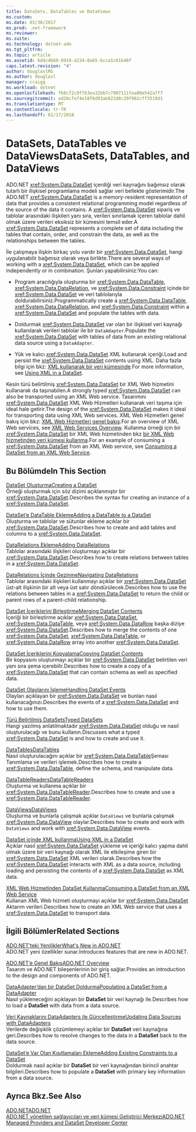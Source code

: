 ```yaml
---
title: DataSets, DataTables ve DataViews
ms.custom: 
ms.date: 03/30/2017
ms.prod: .net-framework
ms.reviewer: 
ms.suite: 
ms.technology: dotnet-ado
ms.tgt_pltfrm: 
ms.topic: article
ms.assetid: 6d4c4b69-8919-4224-8a65-6cca1c61b48f
caps.latest.revision: "4"
author: douglaslMS
ms.author: douglasl
manager: craigg
ms.workload: dotnet
ms.openlocfilehash: fb8cf2c9f763ea32bb7c7907111fea80e542a7f7
ms.sourcegitcommit: ed26cfef4e18f6d93ab822d8c29f902cff3519d1
ms.translationtype: MT
ms.contentlocale: tr-TR
ms.lasthandoff: 01/17/2018
---
```

# <a name="datasets-datatables-and-dataviews"></a><span data-ttu-id="9afb1-102">DataSets, DataTables ve DataViews</span><span class="sxs-lookup"><span data-stu-id="9afb1-102">DataSets, DataTables, and DataViews</span></span>
<span data-ttu-id="9afb1-103">ADO.NET <xref:System.Data.DataSet> içerdiği veri kaynağını bağımsız olarak tutarlı bir ilişkisel programlama modeli sağlar veri bellekte gösterimidir.</span><span class="sxs-lookup"><span data-stu-id="9afb1-103">The ADO.NET <xref:System.Data.DataSet> is a memory-resident representation of data that provides a consistent relational programming model regardless of the source of the data it contains.</span></span> <span data-ttu-id="9afb1-104">A <xref:System.Data.DataSet> sipariş ve tablolar arasındaki ilişkileri yanı sıra, verileri sınırlamak içeren tablolar dahil olmak üzere verileri eksiksiz bir kümesini temsil eder.</span><span class="sxs-lookup"><span data-stu-id="9afb1-104">A <xref:System.Data.DataSet> represents a complete set of data including the tables that contain, order, and constrain the data, as well as the relationships between the tables.</span></span>  
  
 <span data-ttu-id="9afb1-105">İle çalışmaya ilişkin birkaç yolu vardır bir <xref:System.Data.DataSet>, hangi uygulanabilir bağımsız olarak veya birlikte.</span><span class="sxs-lookup"><span data-stu-id="9afb1-105">There are several ways of working with a <xref:System.Data.DataSet>, which can be applied independently or in combination.</span></span> <span data-ttu-id="9afb1-106">Şunları yapabilirsiniz:</span><span class="sxs-lookup"><span data-stu-id="9afb1-106">You can:</span></span>  
  
-   <span data-ttu-id="9afb1-107">Program aracılığıyla oluşturma bir <xref:System.Data.DataTable>, <xref:System.Data.DataRelation>, ve <xref:System.Data.Constraint> içinde bir <xref:System.Data.DataSet> ve veri tablolarıyla doldurabilirsiniz.</span><span class="sxs-lookup"><span data-stu-id="9afb1-107">Programmatically create a <xref:System.Data.DataTable>, <xref:System.Data.DataRelation>, and <xref:System.Data.Constraint> within a <xref:System.Data.DataSet> and populate the tables with data.</span></span>  
  
-   <span data-ttu-id="9afb1-108">Doldurmak <xref:System.Data.DataSet> var olan bir ilişkisel veri kaynağı kullanılarak verileri tablolar ile bir `DataAdapter`.</span><span class="sxs-lookup"><span data-stu-id="9afb1-108">Populate the <xref:System.Data.DataSet> with tables of data from an existing relational data source using a `DataAdapter`.</span></span>  
  
-   <span data-ttu-id="9afb1-109">Yük ve kalıcı <xref:System.Data.DataSet> XML kullanarak içeriği.</span><span class="sxs-lookup"><span data-stu-id="9afb1-109">Load and persist the <xref:System.Data.DataSet> contents using XML.</span></span> <span data-ttu-id="9afb1-110">Daha fazla bilgi için bkz: [XML kullanarak bir veri kümesinde](../../../../../docs/framework/data/adonet/dataset-datatable-dataview/using-xml-in-a-dataset.md).</span><span class="sxs-lookup"><span data-stu-id="9afb1-110">For more information, see [Using XML in a DataSet](../../../../../docs/framework/data/adonet/dataset-datatable-dataview/using-xml-in-a-dataset.md).</span></span>  
  
 <span data-ttu-id="9afb1-111">Kesin türü belirtilmiş <xref:System.Data.DataSet> bir XML Web hizmetini kullanarak da taşınabilen.</span><span class="sxs-lookup"><span data-stu-id="9afb1-111">A strongly typed <xref:System.Data.DataSet> can also be transported using an XML Web service.</span></span> <span data-ttu-id="9afb1-112">Tasarımını <xref:System.Data.DataSet> XML Web Hizmetleri kullanarak veri taşıma için ideal hale getirir.</span><span class="sxs-lookup"><span data-stu-id="9afb1-112">The design of the <xref:System.Data.DataSet> makes it ideal for transporting data using XML Web services.</span></span> <span data-ttu-id="9afb1-113">XML Web Hizmetleri genel bakış için bkz: [XML Web Hizmetleri genel bakış](http://msdn.microsoft.com/en-us/9db0c7b8-bca6-462b-9be5-f5f9a7f05a4d).</span><span class="sxs-lookup"><span data-stu-id="9afb1-113">For an overview of XML Web services, see [XML Web Services Overview](http://msdn.microsoft.com/en-us/9db0c7b8-bca6-462b-9be5-f5f9a7f05a4d).</span></span> <span data-ttu-id="9afb1-114">Kullanma örneği için bir <xref:System.Data.DataSet> bir XML Web hizmetinden bkz [bir XML Web hizmetinden veri kümesi kullanma](../../../../../docs/framework/data/adonet/dataset-datatable-dataview/consuming-a-dataset-from-an-xml-web-service.md).</span><span class="sxs-lookup"><span data-stu-id="9afb1-114">For an example of consuming a <xref:System.Data.DataSet> from an XML Web service, see [Consuming a DataSet from an XML Web Service](../../../../../docs/framework/data/adonet/dataset-datatable-dataview/consuming-a-dataset-from-an-xml-web-service.md).</span></span>  
  
## <a name="in-this-section"></a><span data-ttu-id="9afb1-115">Bu Bölümde</span><span class="sxs-lookup"><span data-stu-id="9afb1-115">In This Section</span></span>  
 [<span data-ttu-id="9afb1-116">DataSet Oluşturma</span><span class="sxs-lookup"><span data-stu-id="9afb1-116">Creating a DataSet</span></span>](../../../../../docs/framework/data/adonet/dataset-datatable-dataview/creating-a-dataset.md)  
 <span data-ttu-id="9afb1-117">Örneği oluşturmak için söz dizimi açıklanmıştır bir <xref:System.Data.DataSet>.</span><span class="sxs-lookup"><span data-stu-id="9afb1-117">Describes the syntax for creating an instance of a <xref:System.Data.DataSet>.</span></span>  
  
 [<span data-ttu-id="9afb1-118">DataSet’e DataTable Ekleme</span><span class="sxs-lookup"><span data-stu-id="9afb1-118">Adding a DataTable to a DataSet</span></span>](../../../../../docs/framework/data/adonet/dataset-datatable-dataview/adding-a-datatable-to-a-dataset.md)  
 <span data-ttu-id="9afb1-119">Oluşturma ve tablolar ve sütunlar ekleme açıklar bir <xref:System.Data.DataSet>.</span><span class="sxs-lookup"><span data-stu-id="9afb1-119">Describes how to create and add tables and columns to a <xref:System.Data.DataSet>.</span></span>  
  
 [<span data-ttu-id="9afb1-120">DataRelations Ekleme</span><span class="sxs-lookup"><span data-stu-id="9afb1-120">Adding DataRelations</span></span>](../../../../../docs/framework/data/adonet/dataset-datatable-dataview/adding-datarelations.md)  
 <span data-ttu-id="9afb1-121">Tablolar arasındaki ilişkileri oluşturmayı açıklar bir <xref:System.Data.DataSet>.</span><span class="sxs-lookup"><span data-stu-id="9afb1-121">Describes how to create relations between tables in a <xref:System.Data.DataSet>.</span></span>  
  
 [<span data-ttu-id="9afb1-122">DataRelations İçinde Gezinme</span><span class="sxs-lookup"><span data-stu-id="9afb1-122">Navigating DataRelations</span></span>](../../../../../docs/framework/data/adonet/dataset-datatable-dataview/navigating-datarelations.md)  
 <span data-ttu-id="9afb1-123">Tablolar arasındaki ilişkileri kullanmayı açıklar bir <xref:System.Data.DataSet> üst-alt ilişkinin bir alt veya üst satır döndürülecek.</span><span class="sxs-lookup"><span data-stu-id="9afb1-123">Describes how to use the relations between tables in a <xref:System.Data.DataSet> to return the child or parent rows of a parent-child relationship.</span></span>  
  
 [<span data-ttu-id="9afb1-124">DataSet İçeriklerini Birleştirme</span><span class="sxs-lookup"><span data-stu-id="9afb1-124">Merging DataSet Contents</span></span>](../../../../../docs/framework/data/adonet/dataset-datatable-dataview/merging-dataset-contents.md)  
 <span data-ttu-id="9afb1-125">İçeriği bir birleştirme açıklar <xref:System.Data.DataSet>, <xref:System.Data.DataTable>, veya <xref:System.Data.DataRow> başka diziye <xref:System.Data.DataSet>.</span><span class="sxs-lookup"><span data-stu-id="9afb1-125">Describes how to merge the contents of one <xref:System.Data.DataSet>, <xref:System.Data.DataTable>, or <xref:System.Data.DataRow> array into another <xref:System.Data.DataSet>.</span></span>  
  
 [<span data-ttu-id="9afb1-126">DataSet İçeriklerini Kopyalama</span><span class="sxs-lookup"><span data-stu-id="9afb1-126">Copying DataSet Contents</span></span>](../../../../../docs/framework/data/adonet/dataset-datatable-dataview/copying-dataset-contents.md)  
 <span data-ttu-id="9afb1-127">Bir kopyasını oluşturmayı açıklar bir <xref:System.Data.DataSet> belirtilen veri yanı sıra şema içerebilir.</span><span class="sxs-lookup"><span data-stu-id="9afb1-127">Describes how to create a copy of a <xref:System.Data.DataSet> that can contain schema as well as specified data.</span></span>  
  
 [<span data-ttu-id="9afb1-128">DataSet Olaylarını İşleme</span><span class="sxs-lookup"><span data-stu-id="9afb1-128">Handling DataSet Events</span></span>](../../../../../docs/framework/data/adonet/dataset-datatable-dataview/handling-dataset-events.md)  
 <span data-ttu-id="9afb1-129">Olayları açıklayan bir <xref:System.Data.DataSet> ve bunları nasıl kullanacağınızı.</span><span class="sxs-lookup"><span data-stu-id="9afb1-129">Describes the events of a <xref:System.Data.DataSet> and how to use them.</span></span>  
  
 [<span data-ttu-id="9afb1-130">Türü Belirtilmiş DataSets</span><span class="sxs-lookup"><span data-stu-id="9afb1-130">Typed DataSets</span></span>](../../../../../docs/framework/data/adonet/dataset-datatable-dataview/typed-datasets.md)  
 <span data-ttu-id="9afb1-131">Hangi yazılmış anlatılmaktadır <xref:System.Data.DataSet> olduğu ve nasıl oluşturulacağı ve bunu kullanın.</span><span class="sxs-lookup"><span data-stu-id="9afb1-131">Discusses what a typed <xref:System.Data.DataSet> is and how to create and use it.</span></span>  
  
 [<span data-ttu-id="9afb1-132">DataTables</span><span class="sxs-lookup"><span data-stu-id="9afb1-132">DataTables</span></span>](../../../../../docs/framework/data/adonet/dataset-datatable-dataview/datatables.md)  
 <span data-ttu-id="9afb1-133">Nasıl oluşturulacağını açıklar bir <xref:System.Data.DataTable>Şeması Tanımlama ve verileri işlemek.</span><span class="sxs-lookup"><span data-stu-id="9afb1-133">Describes how to create a <xref:System.Data.DataTable>, define the schema, and manipulate data.</span></span>  
  
 [<span data-ttu-id="9afb1-134">DataTableReaders</span><span class="sxs-lookup"><span data-stu-id="9afb1-134">DataTableReaders</span></span>](../../../../../docs/framework/data/adonet/dataset-datatable-dataview/datatablereaders.md)  
 <span data-ttu-id="9afb1-135">Oluşturma ve kullanma açıklar bir <xref:System.Data.DataTableReader>.</span><span class="sxs-lookup"><span data-stu-id="9afb1-135">Describes how to create and use a <xref:System.Data.DataTableReader>.</span></span>  
  
 [<span data-ttu-id="9afb1-136">DataViews</span><span class="sxs-lookup"><span data-stu-id="9afb1-136">DataViews</span></span>](../../../../../docs/framework/data/adonet/dataset-datatable-dataview/dataviews.md)  
 <span data-ttu-id="9afb1-137">Oluşturma ve bunlarla çalışmak açıklar `DataViews` ve bunlarla çalışmak <xref:System.Data.DataView> olaylar.</span><span class="sxs-lookup"><span data-stu-id="9afb1-137">Describes how to create and work with `DataViews` and work with <xref:System.Data.DataView> events.</span></span>  
  
 [<span data-ttu-id="9afb1-138">DataSet içinde XML kullanma</span><span class="sxs-lookup"><span data-stu-id="9afb1-138">Using XML in a DataSet</span></span>](../../../../../docs/framework/data/adonet/dataset-datatable-dataview/using-xml-in-a-dataset.md)  
 <span data-ttu-id="9afb1-139">Açıklar nasıl <xref:System.Data.DataSet> yükleme ve içeriği kalıcı yapma dahil olmak üzere bir veri kaynağı olarak XML ile etkileşime giren bir <xref:System.Data.DataSet> XML verileri olarak.</span><span class="sxs-lookup"><span data-stu-id="9afb1-139">Describes how the <xref:System.Data.DataSet> interacts with XML as a data source, including loading and persisting the contents of a <xref:System.Data.DataSet> as XML data.</span></span>  
  
 [<span data-ttu-id="9afb1-140">XML Web Hizmetinden DataSet Kullanma</span><span class="sxs-lookup"><span data-stu-id="9afb1-140">Consuming a DataSet from an XML Web Service</span></span>](../../../../../docs/framework/data/adonet/dataset-datatable-dataview/consuming-a-dataset-from-an-xml-web-service.md)  
 <span data-ttu-id="9afb1-141">Kullanan XML Web hizmeti oluşturmayı açıklar bir <xref:System.Data.DataSet> Aktarım verileri.</span><span class="sxs-lookup"><span data-stu-id="9afb1-141">Describes how to create an XML Web service that uses a <xref:System.Data.DataSet> to transport data.</span></span>  
  
## <a name="related-sections"></a><span data-ttu-id="9afb1-142">İlgili Bölümler</span><span class="sxs-lookup"><span data-stu-id="9afb1-142">Related Sections</span></span>  
 [<span data-ttu-id="9afb1-143">ADO.NET’teki Yenilikler</span><span class="sxs-lookup"><span data-stu-id="9afb1-143">What's New in ADO.NET</span></span>](../../../../../docs/framework/data/adonet/whats-new.md)  
 <span data-ttu-id="9afb1-144">ADO.NET yeni özellikler sunar.</span><span class="sxs-lookup"><span data-stu-id="9afb1-144">Introduces features that are new in ADO.NET.</span></span>  
  
 [<span data-ttu-id="9afb1-145">ADO.NET’e Genel Bakış</span><span class="sxs-lookup"><span data-stu-id="9afb1-145">ADO.NET Overview</span></span>](../../../../../docs/framework/data/adonet/ado-net-overview.md)  
 <span data-ttu-id="9afb1-146">Tasarım ve ADO.NET bileşenlerinin bir giriş sağlar.</span><span class="sxs-lookup"><span data-stu-id="9afb1-146">Provides an introduction to the design and components of ADO.NET.</span></span>  
  
 [<span data-ttu-id="9afb1-147">DataAdapter’dan bir DataSet Doldurma</span><span class="sxs-lookup"><span data-stu-id="9afb1-147">Populating a DataSet from a DataAdapter</span></span>](../../../../../docs/framework/data/adonet/populating-a-dataset-from-a-dataadapter.md)  
 <span data-ttu-id="9afb1-148">Nasıl yükleneceğini açıklayan bir **DataSet** bir veri kaynağı ile.</span><span class="sxs-lookup"><span data-stu-id="9afb1-148">Describes how to load a **DataSet** with data from a data source.</span></span>  
  
 [<span data-ttu-id="9afb1-149">Veri Kaynaklarını DataAdapters ile Güncelleştirme</span><span class="sxs-lookup"><span data-stu-id="9afb1-149">Updating Data Sources with DataAdapters</span></span>](../../../../../docs/framework/data/adonet/updating-data-sources-with-dataadapters.md)  
 <span data-ttu-id="9afb1-150">Verilerde değişiklik çözümlemeyi açıklar bir **DataSet** veri kaynağına geri.</span><span class="sxs-lookup"><span data-stu-id="9afb1-150">Describes how to resolve changes to the data in a **DataSet** back to the data source.</span></span>  
  
 [<span data-ttu-id="9afb1-151">DataSet’e Var Olan Kısıtlamaları Ekleme</span><span class="sxs-lookup"><span data-stu-id="9afb1-151">Adding Existing Constraints to a DataSet</span></span>](../../../../../docs/framework/data/adonet/adding-existing-constraints-to-a-dataset.md)  
 <span data-ttu-id="9afb1-152">Doldurmak nasıl açıklar bir **DataSet** bir veri kaynağından birincil anahtar bilgileri.</span><span class="sxs-lookup"><span data-stu-id="9afb1-152">Describes how to populate a **DataSet** with primary key information from a data source.</span></span>  
  
## <a name="see-also"></a><span data-ttu-id="9afb1-153">Ayrıca Bkz.</span><span class="sxs-lookup"><span data-stu-id="9afb1-153">See Also</span></span>  
 [<span data-ttu-id="9afb1-154">ADO.NET</span><span class="sxs-lookup"><span data-stu-id="9afb1-154">ADO.NET</span></span>](../../../../../docs/framework/data/adonet/index.md)  
 [<span data-ttu-id="9afb1-155">ADO.NET yönetilen sağlayıcıları ve veri kümesi Geliştirici Merkezi</span><span class="sxs-lookup"><span data-stu-id="9afb1-155">ADO.NET Managed Providers and DataSet Developer Center</span></span>](http://go.microsoft.com/fwlink/?LinkId=217917)
